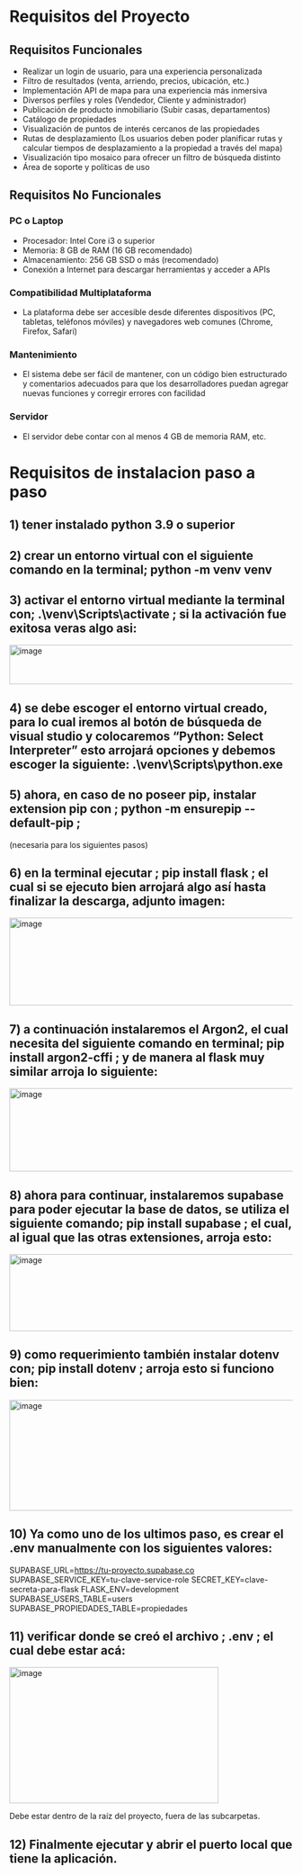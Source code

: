 # Requisitos del Proyecto

## Requisitos Funcionales

- Realizar un login de usuario, para una experiencia personalizada
- Filtro de resultados (venta, arriendo, precios, ubicación, etc.)
- Implementación API de mapa para una experiencia más inmersiva
- Diversos perfiles y roles (Vendedor, Cliente y administrador)
- Publicación de producto inmobiliario (Subir casas, departamentos)
- Catálogo de propiedades
- Visualización de puntos de interés cercanos de las propiedades
- Rutas de desplazamiento (Los usuarios deben poder planificar rutas y calcular tiempos de desplazamiento a la propiedad a través del mapa)
- Visualización tipo mosaico para ofrecer un filtro de búsqueda distinto
- Área de soporte y políticas de uso

## Requisitos No Funcionales

### PC o Laptop
- Procesador: Intel Core i3 o superior
- Memoria: 8 GB de RAM (16 GB recomendado)
- Almacenamiento: 256 GB SSD o más (recomendado)
- Conexión a Internet para descargar herramientas y acceder a APIs

### Compatibilidad Multiplataforma
- La plataforma debe ser accesible desde diferentes dispositivos (PC, tabletas, teléfonos móviles) y navegadores web comunes (Chrome, Firefox, Safari)

### Mantenimiento
- El sistema debe ser fácil de mantener, con un código bien estructurado y comentarios adecuados para que los desarrolladores puedan agregar nuevas funciones y corregir errores con facilidad

### Servidor
- El servidor debe contar con al menos 4 GB de memoria RAM, etc.

# Requisitos de instalacion paso a paso

## 1) tener instalado python 3.9 o superior

## 2) crear un entorno virtual con el siguiente comando en la terminal; python -m venv venv

## 3) activar el entorno virtual mediante la terminal con; .\venv\Scripts\activate ; si la activación fue exitosa veras algo asi:
<img width="835" height="70" alt="image" src="https://github.com/user-attachments/assets/9102c8e3-fca2-4846-a7ac-4a829663aca2" />

## 4) se debe escoger el entorno virtual creado, para lo cual iremos al botón de búsqueda de visual studio y colocaremos “Python: Select Interpreter” esto arrojará opciones y debemos escoger la siguiente: .\venv\Scripts\python.exe

## 5) ahora, en caso de no poseer pip, instalar extension pip con ; python -m ensurepip --default-pip ;

(necesaria para los siguientes pasos)

## 6) en la terminal ejecutar ; pip install flask ; el cual si se ejecuto bien arrojará algo así hasta finalizar la descarga, adjunto imagen:
<img width="835" height="156" alt="image" src="https://github.com/user-attachments/assets/67702c65-0343-4fcb-9308-9fe5c732abb9" />

## 7) a continuación instalaremos el Argon2, el cual necesita del siguiente comando en terminal; pip install argon2-cffi ; y de manera al flask muy similar arroja lo siguiente:
<img width="837" height="148" alt="image" src="https://github.com/user-attachments/assets/5e6faaea-6156-482a-a394-40744aad25fb" />

## 8) ahora para continuar, instalaremos supabase para poder ejecutar la base de datos, se utiliza el siguiente comando; pip install supabase ; el cual, al igual que las otras extensiones, arroja esto:
<img width="837" height="137" alt="image" src="https://github.com/user-attachments/assets/3264bd59-95a0-4adc-93d8-4b5ee34ca26b" />

## 9) como requerimiento también instalar dotenv con; pip install dotenv ; arroja esto si funciono bien:
<img width="839" height="197" alt="image" src="https://github.com/user-attachments/assets/91e42840-74b7-4b6a-af08-448ce1803ba0" />

## 10) Ya como uno de los ultimos paso, es crear el .env manualmente con los siguientes valores:

SUPABASE_URL=https://tu-proyecto.supabase.co
SUPABASE_SERVICE_KEY=tu-clave-service-role
SECRET_KEY=clave-secreta-para-flask
FLASK_ENV=development
SUPABASE_USERS_TABLE=users
SUPABASE_PROPIEDADES_TABLE=propiedades

## 11) verificar donde se creó el archivo ; .env ; el cual debe estar acá:
<img width="372" height="242" alt="image" src="https://github.com/user-attachments/assets/8ed918b3-3103-42b8-8c21-5571281d277d" />

Debe estar dentro de la raíz del proyecto, fuera de las subcarpetas.

## 12) Finalmente ejecutar y abrir el puerto local que tiene la aplicación.





